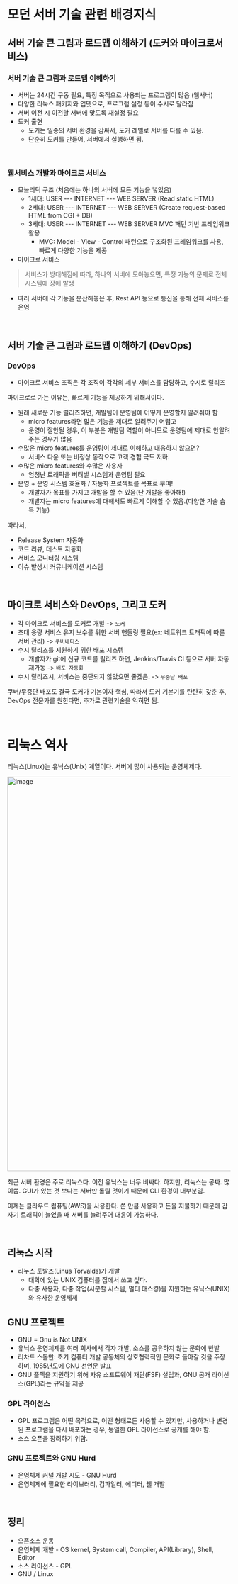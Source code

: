 # 모던 서버 기술 관련 배경지식

## 서버 기술 큰 그림과 로드맵 이해하기 (도커와 마이크로서비스)

### 서버 기술 큰 그림과 로드맵 이해하기

- 서버는 24시간 구동 필요, 특정 목적으로 사용되는 프로그램이 많음 (웹서버)
- 다양한 리눅스 패키지와 업뎃으로, 프로그램 설정 등이 수시로 달라짐
- 서버 이전 시 이전할 서버에 맞도록 재설정 필요
- 도커 출현
  - 도커는 일종의 서버 환경을 감싸서, 도커 레벨로 서버를 다룰 수 있음.
  - 단순히 도커를 만들어, 서버에서 실행하면 됨.

<br/>

### 웹서비스 개발과 마이크로 서비스

- 모놀리틱 구조 (처음에는 하나의 서버에 모든 기능을 넣었음)
  - 1세대: USER --- INTERNET --- WEB SERVER (Read static HTML)
  - 2세대: USER --- INTERNET --- WEB SERVER (Create request-based HTML from CGI + DB)
  - 3세대: USER --- INTERNET --- WEB SERVER MVC 패턴 기반 프레임워크 활용
    - MVC: Model - View - Control 패턴으로 구조화된 프레임워크를 사용, 빠르게 다양한 기능을 제공
- 마이크로 서비스

> 서비스가 방대해짐에 따라, 하나의 서버에 모아놓으면, 특정 기능의 문제로 전체 시스템에 장애 발생

- 여러 서버에 각 기능을 분산해놓은 후, Rest API 등으로 통신을 통해 전체 서비스를 운영

<br/>

## 서버 기술 큰 그림과 로드맵 이해하기 (DevOps)

### DevOps

- 마이크로 서비스 조직은 각 조직이 각각의 세부 서비스를 담당하고, 수시로 릴리즈

마이크로로 가는 이유는, 빠르게 기능을 제공하기 위해서이다.

- 원래 새로운 기능 릴리즈하면, 개발팀이 운영팀에 어떻게 운영할지 알려줘야 함
  - micro features라면 많은 기능을 제대로 알려주기 어렵고
  - 운영이 잘안될 경우, 이 부분은 개발팀 역할이 아니므로 운영팀에 제대로 안알려주는 경우가 많음
- 수많은 micro features를 운영팀이 제대로 이해하고 대응하지 않으면?
  - 서비스 다운 또는 비정상 동작으로 고객 경험 극도 저하.
- 수많은 micro features와 수많은 사용자
  - 엄청난 트래픽을 버텨낼 시스템과 운영팀 필요
- 운영 + 운영 시스템 효율화 / 자동화 프로젝트를 목표로 부여!
  - 개발자가 목표를 가지고 개발을 할 수 있음(난 개발을 좋아해!)
  - 개발자는 micro features에 대해서도 빠르게 이해할 수 있음.(다양한 기술 습득 가능)

따라서,

- Release System 자동화
- 코드 리뷰, 테스트 자동화
- 서비스 모니터링 시스템
- 이슈 발생시 커뮤니케이션 시스템

<br/>

## 마이크로 서비스와 DevOps, 그리고 도커

- 각 마이크로 서비스를 도커로 개발 -> `도커`
- 초대 용량 서비스 유지 보수를 위한 서버 핸들링 필요(ex: 네트워크 트래픽에 따른 서버 관리) -> `쿠버네티스`
- 수시 릴리즈를 지원하기 위한 배포 시스템
  - 개발자가 git에 신규 코드를 릴리즈 하면, Jenkins/Travis CI 등으로 서버 자동 재가동 -> `배포 자동화`
- 수시 릴리즈시, 서비스는 중단되지 않았으면 좋겠음. -> `무중단 배포`

쿠버/무중단 배포도 결국 도커가 기본이자 핵심, 따라서 도커 기본기를 탄탄히 갖춘 후, DevOps 전문가를 원한다면, 추가로 관련기술을 익히면 됨.

<br/>

# 리눅스 역사

리눅스(Linux)는 유닉스(Unix) 계열이다. 서버에 많이 사용되는 운영체제다.

<img width="890" alt="image" src="https://github.com/pozafly/TIL/assets/59427983/13ca98cd-8fdd-4833-8ac4-ef0f7be4b6c4">

최근 서버 환경은 주로 리눅스다. 이전 유닉스는 너무 비싸다. 하지만, 리눅스는 공짜. 많이씀. GUI가 있는 것 보다는 서버만 돌릴 것이기 때문에 CLI 환경이 대부분임.

이제는 클라우드 컴퓨팅(AWS)을 사용한다. 쓴 만큼 사용하고 돈을 지불하기 때문에 갑자기 트래픽이 늘었을 때 서버를 늘려주어 대응이 가능하다.

<br/>

## 리눅스 시작

- 리누스 토발즈(Linus Torvalds)가 개발
  - 대학에 있는 UNIX 컴퓨터를 집에서 쓰고 싶다.
  - 다중 사용자, 다중 작업(시분할 시스템, 멀티 태스킹)을 지원하는 유닉스(UNIX)와 유사한 운영체제

## GNU 프로젝트

- GNU = Gnu is Not UNIX
- 유닉스 운영체제를 여러 회사에서 각자 개발, 소스를 공유하지 않는 문화에 반발
- 리차드 스톨만: 초기 컴퓨터 개발 공동체의 상호협력적인 문화로 돌아갈 것을 주장하며, 1985년도에 GNU 선언문 발표
- GNU 플젝을 지원하기 위해 자유 소프트웨어 재단(FSF) 설립과, GNU 공개 라이선스(GPL)라는 규약을 제공

### GPL 라이선스

- GPL 프로그램은 어떤 목적으로, 어떤 형태로든 사용할 수 있지만, 사용하거나 변경된 프로그램을 다시 배포하는 경우, 동일한 GPL 라이선스로 공개를 해야 함.
- 소스 오픈을 장려하기 위함.

### GNU 프로젝트와 GNU Hurd

- 운영체제 커널 개발 시도 - GNU Hurd
- 운영체제에 필요한 라이브러리, 컴파일러, 에디터, 쉘 개발

<br/>

## 정리

- 오픈소스 운동
- 운영체제 개발 - OS kernel, System call, Compiler, API(Library), Shell, Editor
- 소스 라이선스 - GPL
- GNU / Linux
